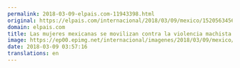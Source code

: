 ```yaml
---
permalink: 2018-03-09-elpais.com-11943398.html
original: https://elpais.com/internacional/2018/03/09/mexico/1520563456_307506.html#?ref=rss&format=simple&link=link
domain: elpais.com
title: Las mujeres mexicanas se movilizan contra la violencia machista
image: https://ep00.epimg.net/internacional/imagenes/2018/03/09/mexico/1520563456_307506_1520563957_rrss_normal.jpg
date: 2018-03-09 03:57:16
translations: en
---
```


